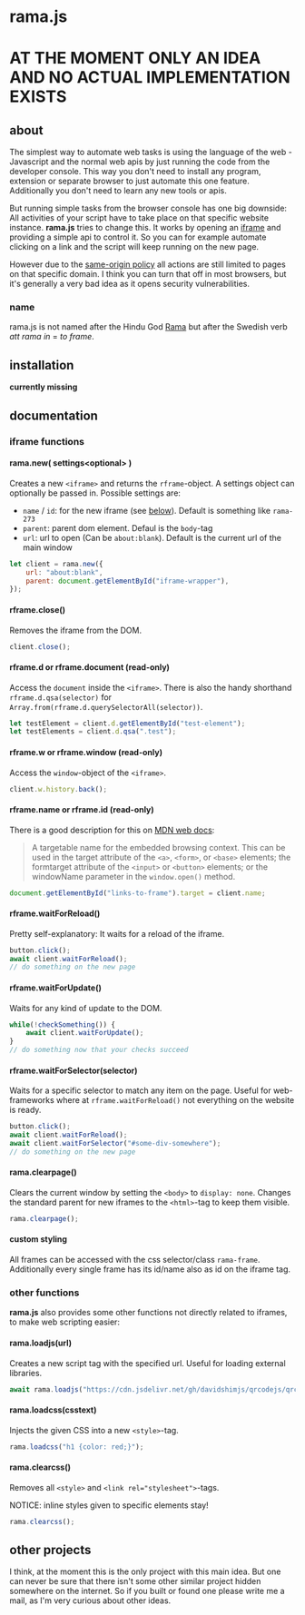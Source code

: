 # rama.js

# AT THE MOMENT ONLY AN IDEA AND NO ACTUAL IMPLEMENTATION EXISTS

## about
The simplest way to automate web tasks is using the language of the web - Javascript and the normal web apis by just running the code from the developer console. This way you don't need to install any program, extension or separate browser to just automate this one feature. Additionally you don't need to learn any new tools or apis.

But running simple tasks from the browser console has one big downside: All activities of your script have to take place on that specific website instance. **rama.js** tries to change this. It works by opening an [iframe](https://developer.mozilla.org/en-US/docs/Web/HTML/Element/iframe) and providing a simple api to control it. So you can for example automate clicking on a link and the script will keep running on the new page.

However due to the [same-origin policy](https://developer.mozilla.org/en-US/docs/Web/Security/Same-origin_policy) all actions are still limited to pages on that specific domain. I think you can turn that off in most browsers, but it's generally a very bad idea as it opens security vulnerabilities.

### name
rama.js is not named after the Hindu God [Rama](https://en.wikipedia.org/wiki/Rama) but after the Swedish verb *att rama in* = *to frame*.





## installation
**currently missing**





## documentation

### iframe functions

#### rama.new( settings\<optional\> )
Creates a new `<iframe>` and returns the `rframe`-object. A settings object can optionally be passed in. Possible settings are:

- `name` / `id`: for the new iframe (see [below](#rframename-or-rframeid-read-only)). Default is something like `rama-273`
- `parent`: parent dom element. Defaul is the `body`-tag
- `url`: url to open (Can be `about:blank`). Default is the current url of the main window

```javascript
let client = rama.new({
    url: "about:blank",
    parent: document.getElementById("iframe-wrapper"),
});
```

#### rframe.close()
Removes the iframe from the DOM.

```javascript
client.close();
```

#### rframe.d or rframe.document (read-only)
Access the `document` inside the `<iframe>`. There is also the handy shorthand `rframe.d.qsa(selector)` for `Array.from(rframe.d.querySelectorAll(selector))`.

```javascript
let testElement = client.d.getElementById("test-element");
let testElements = client.d.qsa(".test");
```

#### rframe.w or rframe.window (read-only)
Access the `window`-object of the `<iframe>`.

```javascript
client.w.history.back();
```

#### rframe&#46;name or rframe&#46;id (read-only)
There is a good description for this on [MDN web docs](https://developer.mozilla.org/en-US/docs/Web/HTML/Element/iframe):
> A targetable name for the embedded browsing context. This can be used in the target attribute of the `<a>`, `<form>`, or `<base>` elements; the formtarget attribute of the `<input>` or `<button>` elements; or the windowName parameter in the `window.open()` method.

```javascript
document.getElementById("links-to-frame").target = client.name;
```
#### rframe.waitForReload()
Pretty self-explanatory: It waits for a reload of the iframe.

```javascript
button.click();
await client.waitForReload();
// do something on the new page
```

#### rframe.waitForUpdate()
Waits for any kind of update to the DOM.

```javascript
while(!checkSomething()) {
    await client.waitForUpdate();
}
// do something now that your checks succeed
```

#### rframe.waitForSelector(selector)
Waits for a specific selector to match any item on the page. Useful for web-frameworks where at `rframe.waitForReload()` not everything on the website is ready.

```javascript
button.click();
await client.waitForReload();
await client.waitForSelector("#some-div-somewhere");
// do something on the new page
```

#### rama.clearpage()
Clears the current window by setting the `<body>` to `display: none`. Changes the standard parent for new iframes to the `<html>`-tag to keep them visible.

```javascript
rama.clearpage();
```

#### custom styling
All frames can be accessed with the css selector/class `rama-frame`. Additionally every single frame has its id/name also as id on the iframe tag.





### other functions

**rama.js** also provides some other functions not directly related to iframes, to make web scripting easier:

#### rama.loadjs(url)
Creates a new script tag with the specified url. Useful for loading external libraries.

```javascript
await rama.loadjs("https://cdn.jsdelivr.net/gh/davidshimjs/qrcodejs/qrcode.min.js");
```

#### rama.loadcss(csstext)
Injects the given CSS into a new `<style>`-tag.

```javascript
rama.loadcss("h1 {color: red;}");
```

#### rama.clearcss()
Removes all `<style>` and `<link rel="stylesheet">`-tags.

NOTICE: inline styles given to specific elements stay!

```javascript
rama.clearcss();
```






## other projects
I think, at the moment this is the only project with this main idea. But one can never be sure that there isn't some other similar project hidden somewhere on the internet. So if you built or found one please write me a mail, as I'm very curious about other ideas.
